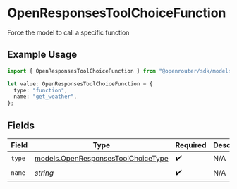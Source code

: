 # OpenResponsesToolChoiceFunction

Force the model to call a specific function

## Example Usage

```typescript
import { OpenResponsesToolChoiceFunction } from "@openrouter/sdk/models";

let value: OpenResponsesToolChoiceFunction = {
  type: "function",
  name: "get_weather",
};
```

## Fields

| Field                                                                          | Type                                                                           | Required                                                                       | Description                                                                    |
| ------------------------------------------------------------------------------ | ------------------------------------------------------------------------------ | ------------------------------------------------------------------------------ | ------------------------------------------------------------------------------ |
| `type`                                                                         | [models.OpenResponsesToolChoiceType](../models/openresponsestoolchoicetype.md) | :heavy_check_mark:                                                             | N/A                                                                            |
| `name`                                                                         | *string*                                                                       | :heavy_check_mark:                                                             | N/A                                                                            |